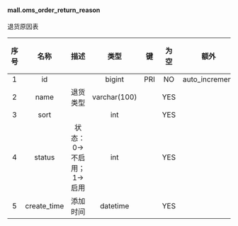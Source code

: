 #### mall.oms_order_return_reason 
退货原因表

| 序号 | 名称 | 描述 | 类型 | 键 | 为空 | 额外 | 默认值 |
| :--: | :--: | :--: | :--: | :--: | :--: | :--: | :--: |
| 1 | id |  | bigint | PRI | NO | auto_increment |  |
| 2 | name | 退货类型 | varchar(100) |  | YES |  |  |
| 3 | sort |  | int |  | YES |  |  |
| 4 | status | 状态：0->不启用；1->启用 | int |  | YES |  |  |
| 5 | create_time | 添加时间 | datetime |  | YES |  |  |
